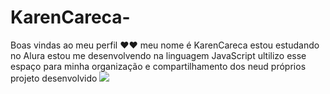 # KarenCareca-
Boas vindas ao meu perfil ❤️❤️
meu nome é KarenCareca 
estou estudando no Alura 
estou me desenvolvendo na linguagem JavaScript
ultilizo esse espaço para minha organização e compartilhamento dos neud próprios projeto desenvolvido 
![](https://tenor.com/pt-BR/view/ygona-gif-19788135)


